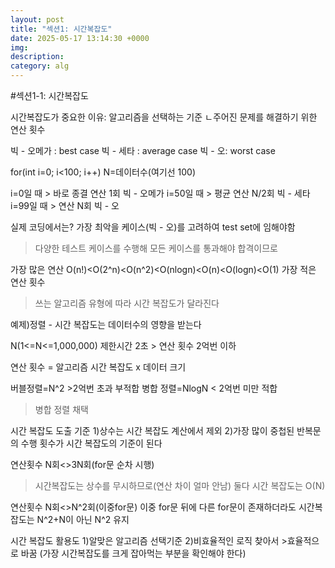 ```yaml
---
layout: post
title: "섹션1: 시간복잡도"
date: 2025-05-17 13:14:30 +0000
img:
description:
category: alg
---
```



 #섹션1-1: 시간복잡도

 시간복잡도가 중요한 이유: 알고리즘을 선택하는 기준
 ㄴ주어진 문제를 해결하기 위한 연산 횟수

 빅 - 오메가 : best case 
빅 - 세타 : average case
빅 - 오: worst case

for(int i=0; i<100; i++)
N=데이터수(여기선 100)

i=0일 때 > 바로 종결 연산 1회 빅 - 오메가 
i=50일 때 > 평균 연산 N/2회 빅 - 세타
i=99일 때 > 연산 N회 빅 - 오 

실제 코딩에서는? 가장 최악을 케이스(빅 - 오)를 고려하여 test set에 임해야함
>다양한 테스트 케이스를 수행해 모든 케이스를 통과해야 합격이므로 

 
가장 많은 연산 O(n!)<O(2^n)<O(n^2)<O(nlogn)<O(n)<O(logn)<O(1) 가장 적은 연산 횟수

>쓰는 알고리즘 유형에 따라 시간 복잡도가 달라진다 

예제)정렬 - 시간 복잡도는 데이터수의 영향을 받는다 

N(1<=N<=1,000,000) 제한시간 2초 > 연산 횟수 2억번 이하 

연산 횟수 = 알고리즘 시간 복잡도 x 데이터 크기
 
버블정렬=N^2 >2억번 초과 부적합
병합 정렬=NlogN < 2억번 미만 적합 

>병합 정렬 채택 



시간 복잡도 도출 기준 
1)상수는 시간 복잡도 계산에서 제외
2)가장 많이 중첩된 반복문의 수행 횟수가 시간 복잡도의 기준이 된다 

연산횟수  N회<>3N회(for문 순차 시행) 
> 시간복잡도는 상수를 무시하므로(연산 차이 얼마 안남) 둘다 시간 복잡도는 O(N)

연산횟수 N회<>N^2회(이중for문)
이중 for문 뒤에 다른 for문이 존재하더라도 시간복잡도는 N^2+N이 아닌 N^2 유지 

시간 복잡도 활용도
1)알맞은 알고리즘 선택기준
2)비효율적인 로직 찾아서 >효율적으로 바꿈
(가장 시간복잡도를 크게 잡아먹는 부분을 확인해야 한다)

 

